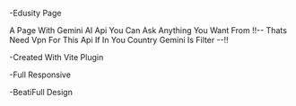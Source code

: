 -Edusity Page

A Page With Gemini AI Api 
You Can Ask Anything You Want From
!!-- Thats Need Vpn For This Api If In You Country Gemini Is Filter --!!

-Created With Vite Plugin


-Full Responsive


-BeatiFull Design
